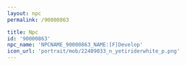 ```yaml
---
layout: npc
permalink: /90000863

title: Npc
id: '90000863'
npc_name: 'NPCNAME_90000863_NAME:[F]Develop'
icon_url: 'portrait/mob/22409033_n_yetiriderwhite_p.png'
---
```

